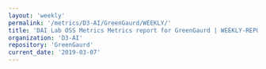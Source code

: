 ```yaml
---
layout: 'weekly'
permalink: '/metrics/D3-AI/GreenGaurd/WEEKLY/'
title: 'DAI Lab OSS Metrics Metrics report for GreenGaurd | WEEKLY-REPORT-2019-03-07'
organization: 'D3-AI'
repository: 'GreenGaurd'
current_date: '2019-03-07'
---
```

